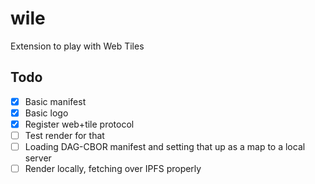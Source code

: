 
# wile

Extension to play with Web Tiles

## Todo

- [x] Basic manifest
- [x] Basic logo
- [x] Register web+tile protocol
- [ ] Test render for that
- [ ] Loading DAG-CBOR manifest and setting that up as a map to a local server
- [ ] Render locally, fetching over IPFS properly
